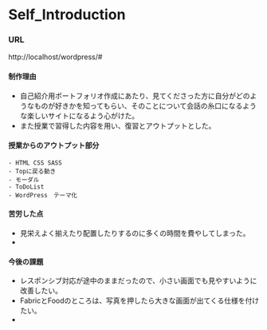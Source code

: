 # Self_Introduction
### URL
http://localhost/wordpress/#

#### 制作理由 
- 自己紹介用ポートフォリオ作成にあたり、見てくださった方に自分がどのようなものが好きかを知ってもらい、そのことについて会話の糸口になるような楽しいサイトになるよう心がけた。
- また授業で習得した内容を用い、復習とアウトプットとした。

#### 授業からのアウトプット部分
    - HTML CSS SASS
    - Topに戻る動き
    - モーダル
    - ToDoList
    - WordPress　テーマ化
    
#### 苦労した点
- 見栄えよく揃えたり配置したりするのに多くの時間を費やしてしまった。
- 

#### 今後の課題
- レスポンシブ対応が途中のままだったので、小さい画面でも見やすいように改善したい。
- FabricとFoodのところは、写真を押したら大きな画面が出てくる仕様を付けたい。
- 



